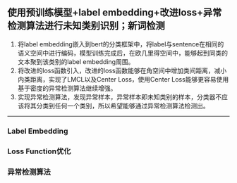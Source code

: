 ## 使用预训练模型+label embedding+改进loss+异常检测算法进行未知类别识别；新词检测
1. 将label embedding嵌入到bert的分类框架中，将label与sentence在相同的语义空间中进行编码，模型训练完成后，在欧几里得空间中，能够起到同类的文本聚到该类别的label embedding周围。
2. 将改进的loss函数引入，改进的loss函数能够在角空间中增加类间距离，减小内类距离，实现了LMCL以及Center Loss，使用Center Loss能够更容易使用基于密度的异常检测算法继续增强。
3. 实现异常检测算法，发现异常样本，异常样本即未知类别的样本，分类器不应该将其分类到任何一个类别，所以希望能够通过异常检测算法检测出。
---
### Label Embedding
### Loss Function优化
### 异常检测算法
